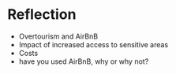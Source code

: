 # Reflection
- Overtourism and AirBnB
- Impact of increased access to sensitive areas
- Costs
- have you used AirBnB, why or why not?